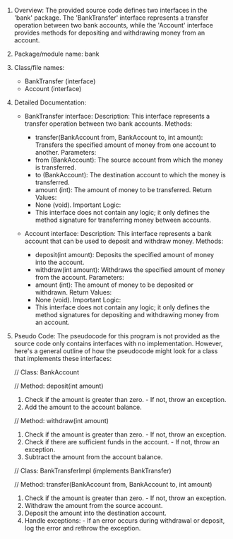 1. Overview:
     The provided source code defines two interfaces in the 'bank' package. The 'BankTransfer' interface represents a transfer operation between two bank accounts, while the 'Account' interface provides methods for depositing and withdrawing money from an account.

  2. Package/module name:
     bank

  3. Class/file names:
     - BankTransfer (interface)
     - Account (interface)

  4. Detailed Documentation:

     - BankTransfer interface:
       Description: This interface represents a transfer operation between two bank accounts.
       Methods:
         - transfer(BankAccount from, BankAccount to, int amount): Transfers the specified amount of money from one account to another.
       Parameters:
         - from (BankAccount): The source account from which the money is transferred.
         - to (BankAccount): The destination account to which the money is transferred.
         - amount (int): The amount of money to be transferred.
       Return Values:
         - None (void).
       Important Logic:
         - This interface does not contain any logic; it only defines the method signature for transferring money between accounts.

     - Account interface:
       Description: This interface represents a bank account that can be used to deposit and withdraw money.
       Methods:
         - deposit(int amount): Deposits the specified amount of money into the account.
         - withdraw(int amount): Withdraws the specified amount of money from the account.
       Parameters:
         - amount (int): The amount of money to be deposited or withdrawn.
       Return Values:
         - None (void).
       Important Logic:
         - This interface does not contain any logic; it only defines the method signatures for depositing and withdrawing money from an account.

  5. Pseudo Code:
     The pseudocode for this program is not provided as the source code only contains interfaces with no implementation. However, here's a general outline of how the pseudocode might look for a class that implements these interfaces:

     // Class: BankAccount

     // Method: deposit(int amount)
       1. Check if the amount is greater than zero.
         - If not, throw an exception.
       2. Add the amount to the account balance.

     // Method: withdraw(int amount)
       1. Check if the amount is greater than zero.
         - If not, throw an exception.
       2. Check if there are sufficient funds in the account.
         - If not, throw an exception.
       3. Subtract the amount from the account balance.

     // Class: BankTransferImpl (implements BankTransfer)

     // Method: transfer(BankAccount from, BankAccount to, int amount)
       1. Check if the amount is greater than zero.
         - If not, throw an exception.
       2. Withdraw the amount from the source account.
       3. Deposit the amount into the destination account.
       4. Handle exceptions:
         - If an error occurs during withdrawal or deposit, log the error and rethrow the exception.